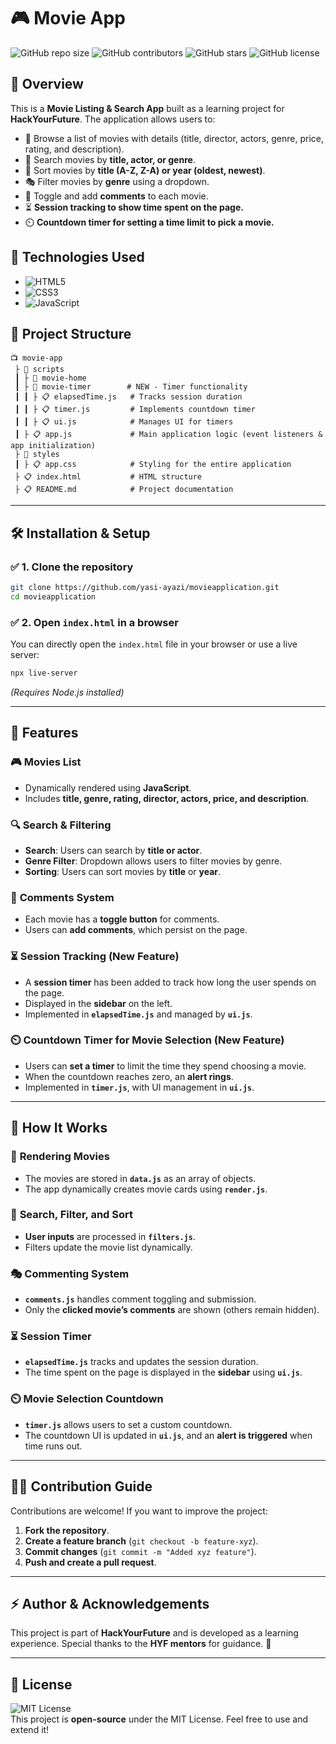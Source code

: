 # 🎮 Movie App

![GitHub repo size](https://img.shields.io/github/repo-size/yasi-ayazi/movieapplication)
![GitHub contributors](https://img.shields.io/github/contributors/yasi-ayazi/movieapplication)
![GitHub stars](https://img.shields.io/github/stars/yasi-ayazi/movieapplication?style=social)
![GitHub license](https://img.shields.io/github/license/yasi-ayazi/movieapplication)

## 📌 Overview
This is a **Movie Listing & Search App** built as a learning project for **HackYourFuture**. The application allows users to:
- 📌 Browse a list of movies with details (title, director, actors, genre, price, rating, and description).
- 🔎 Search movies by **title, actor, or genre**.
- 🔄 Sort movies by **title (A-Z, Z-A) or year (oldest, newest)**.
- 🎭 Filter movies by **genre** using a dropdown.
- 💬 Toggle and add **comments** to each movie.
- ⏳ **Session tracking to show time spent on the page.**
- ⏲️ **Countdown timer for setting a time limit to pick a movie.**

## 🚀 Technologies Used
- ![HTML5](https://img.shields.io/badge/HTML5-E34F26?style=flat&logo=html5&logoColor=white)
- ![CSS3](https://img.shields.io/badge/CSS3-1572B6?style=flat&logo=css3&logoColor=white)
- ![JavaScript](https://img.shields.io/badge/JavaScript-F7DF1E?style=flat&logo=javascript&logoColor=black)

## 📂 Project Structure
```
📺 movie-app
 ├ 📂 scripts
 ┃ ├ 📂 movie-home
 ┃ ├ 📂 movie-timer        # NEW - Timer functionality
 ┃ ┃ ├ 📋 elapsedTime.js   # Tracks session duration
 ┃ ┃ ├ 📋 timer.js         # Implements countdown timer
 ┃ ┃ ├ 📋 ui.js            # Manages UI for timers
 ┃ ├ 📋 app.js             # Main application logic (event listeners & app initialization)
 ├ 📂 styles
 ┃ ├ 📋 app.css            # Styling for the entire application
 ├ 📋 index.html           # HTML structure
 ├ 📋 README.md            # Project documentation
```

---

## 🛠️ Installation & Setup

### ✅ **1. Clone the repository**
```sh
git clone https://github.com/yasi-ayazi/movieapplication.git
cd movieapplication
```

### ✅ **2. Open `index.html` in a browser**
You can directly open the `index.html` file in your browser or use a live server:
```sh
npx live-server
```
_(Requires Node.js installed)_

---

## 🔎 Features
### 🎮 **Movies List**
- Dynamically rendered using **JavaScript**.
- Includes **title, genre, rating, director, actors, price, and description**.

### 🔍 **Search & Filtering**
- **Search**: Users can search by **title or actor**.
- **Genre Filter**: Dropdown allows users to filter movies by genre.
- **Sorting**: Users can sort movies by **title** or **year**.

### 💬 **Comments System**
- Each movie has a **toggle button** for comments.
- Users can **add comments**, which persist on the page.

### ⏳ **Session Tracking (New Feature)**
- A **session timer** has been added to track how long the user spends on the page.
- Displayed in the **sidebar** on the left.
- Implemented in **`elapsedTime.js`** and managed by **`ui.js`**.

### ⏲️ **Countdown Timer for Movie Selection (New Feature)**
- Users can **set a timer** to limit the time they spend choosing a movie.
- When the countdown reaches zero, an **alert rings**.
- Implemented in **`timer.js`**, with UI management in **`ui.js`**.

---

## 📌 How It Works
### 🗼 **Rendering Movies**
- The movies are stored in **`data.js`** as an array of objects.
- The app dynamically creates movie cards using **`render.js`**.

### 🔄 **Search, Filter, and Sort**
- **User inputs** are processed in **`filters.js`**.
- Filters update the movie list dynamically.

### 🎭 **Commenting System**
- **`comments.js`** handles comment toggling and submission.
- Only the **clicked movie’s comments** are shown (others remain hidden).

### ⏳ **Session Timer**
- **`elapsedTime.js`** tracks and updates the session duration.
- The time spent on the page is displayed in the **sidebar** using **`ui.js`**.

### ⏲️ **Movie Selection Countdown**
- **`timer.js`** allows users to set a custom countdown.
- The countdown UI is updated in **`ui.js`**, and an **alert is triggered** when time runs out.

---

## 👨‍💻 Contribution Guide
Contributions are welcome! If you want to improve the project:
1. **Fork the repository**.
2. **Create a feature branch** (`git checkout -b feature-xyz`).
3. **Commit changes** (`git commit -m "Added xyz feature"`).
4. **Push and create a pull request**.

---

## ⚡ Author & Acknowledgements
This project is part of **HackYourFuture** and is developed as a learning experience. Special thanks to the **HYF mentors** for guidance. 🙌  

---

## 🔗 License
![MIT License](https://img.shields.io/badge/License-MIT-green.svg)  
This project is **open-source** under the MIT License. Feel free to use and extend it!

